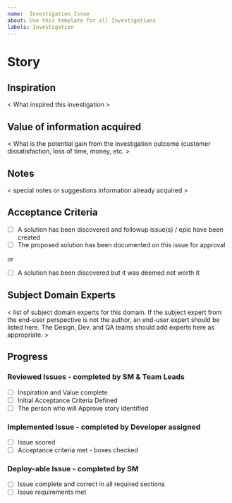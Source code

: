 ```yaml
---
name:  Investigation Issue
about: Use this template for all Investigations
labels: Investigation
---
```

# Story
## Inspiration
< What inspired this investigation >

## Value of information acquired
< What is the potential gain from the investigation outcome (customer dissatisfaction, loss of time, money, etc. >

## Notes
< special notes or suggestions information already acquired > 

## Acceptance Criteria
- [ ] A solution has been discovered and followup issue(s) / epic have been created
- [ ] The proposed solution has been documented on this issue for approval

or

- [ ] A solution has been discovered but it was deemed not worth it

## Subject Domain Experts
< list of subject domain experts for this domain. If the subject expert from the end-user perspective is not the author, an end-user expert should be listed here. The Design, Dev, and QA teams should add experts here as appropriate. >

## Progress
### Reviewed Issues - completed by SM & Team Leads
- [ ] Inspiration and Value complete
- [ ] Initial Acceptance Criteria Defined
- [ ] The person who will Approve story identified

### Implemented Issue - completed by Developer assigned
- [ ] Issue scored
- [ ] Acceptance criteria met - boxes checked

### Deploy-able Issue - completed by SM
- [ ] Issue complete and correct in all required sections
- [ ] Issue requirements met
